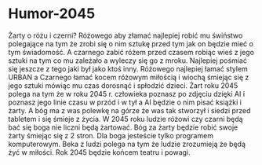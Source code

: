 # Humor-2045
Żarty o różu i czerni? 
Różowego aby złamać najlepiej robić mu świństwo polegające na tym że zrobi się o nim sztukę przed tym jak on będzie mieć o tym świadomość. A czarnego zabić różem przed czasem robiąc wieś 
z jego sztuki na tym co mu zależało a wyleczy się go z mroku. 
Najlepiej pośmiać się jeszcze z tego jaki był jako ktoś inny.
Różowego najlepiej łamać stylem URBAN a Czarnego łamać kocem różowym miłością i wiochą śmiejąc się z jego sztuki mówiąc mu czas dorosnąć i spłodzić dzieci. 
Żart roku 2045 polega na tym że w roku 2045 r. człowieka poznasz po zdjęciu dzięki AI i poznasz jego linie czasu w przód i w tył a AI będzie o nim pisać książki i żarty. A bóg ma z was polewkę na górze że was tak stworzył i siedzi przed tabletem i się śmieje z życia. W 2045 roku ludzie różowi czy czarni będą bać się boga nie liczni będą żartować. Bóg za żarty będzie robić swoje żarty śmiejąc się z 2 stron. Dla boga jesteście tylko programem komputerowym. Beka z ludzi polega na tym że ludzie zrozumieją że będą żyć w miłości. Rok 2045 będzie końcem teatru i powagi.
